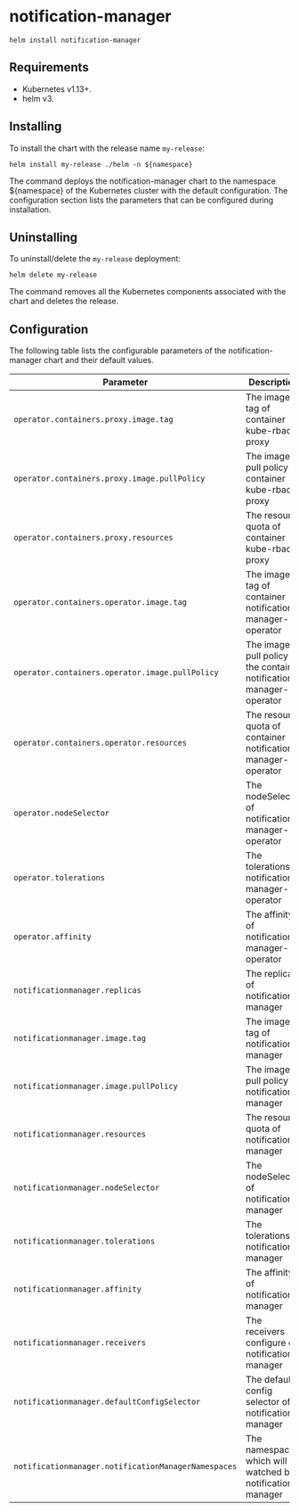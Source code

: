# notification-manager

```console
helm install notification-manager
```

## Requirements

- Kubernetes v1.13+.
- helm v3.

## Installing

To install the chart with the release name `my-release`:

```console
helm install my-release ./helm -n ${namespace}
```

The command deploys the notification-manager chart to the namespace ${namespace} of the Kubernetes cluster with the default configuration. The configuration section lists the parameters that can be configured during installation.

## Uninstalling

To uninstall/delete the `my-release` deployment:

```console
helm delete my-release
```

The command removes all the Kubernetes components associated with the chart and deletes the release.

## Configuration

The following table lists the configurable parameters of the notification-manager chart and their default values.

Parameter | Description | Default
--- | --- | ---
`operator.containers.proxy.image.tag` | The image tag of container kube-rbac-proxy | `v0.4.1`
`operator.containers.proxy.image.pullPolicy` | The image pull policy of container kube-rbac-proxy | `IfNotPresent`
`operator.containers.proxy.resources` | The resource quota of container kube-rbac-proxy | {}
`operator.containers.operator.image.tag` | The image tag of container notification-manager-operator | `latest`
`operator.containers.operator.image.pullPolicy` | The image pull policy of the container notification-manager-operator | `IfNotPresent`
`operator.containers.operator.resources` | The resource quota of container notification-manager-operator | {}
`operator.nodeSelector` | The nodeSelector of notification-manager-operator | {}
`operator.tolerations` | The tolerations of notification-manager-operator | []
`operator.affinity` | The affinity of notification-manager-operator | {}
`notificationmanager.replicas` | The replicas of notification-manager | 1
`notificationmanager.image.tag` | The image tag of notification-manager | `latest`
`notificationmanager.image.pullPolicy` | The image pull policy of notification-manager | `IfNotPresent`
`notificationmanager.resources` | The resource quota of notification-manager | {}
`notificationmanager.nodeSelector` | The nodeSelector of notification-manager | {}
`notificationmanager.tolerations` | The tolerations of notification-manager | []
`notificationmanager.affinity` | The affinity of notification-manager | {}
`notificationmanager.receivers` | The receivers configure of notification-manager | {}
`notificationmanager.defaultConfigSelector` | The default config selector of notification-manager | {}
`notificationmanager.notificationManagerNamespaces` | The namespace which will be watched by notification-manager | []
